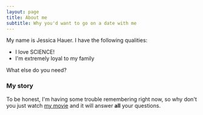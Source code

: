 ```yaml
---
layout: page
title: About me
subtitle: Why you'd want to go on a date with me
---
```


My name is Jessica Hauer. I have the following qualities:

- I love SCIENCE!
- I'm extremely loyal to my family

What else do you need?

### My story

To be honest, I'm having some trouble remembering right now, so why don't you just watch [my movie](http://ncisouthwest.org/) and it will answer **all** your questions.
